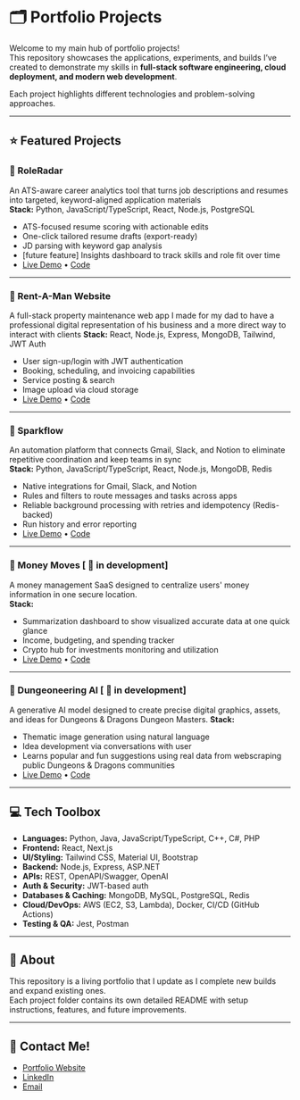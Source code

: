 # 🗂️ Portfolio Projects  

Welcome to my main hub of portfolio projects!  
This repository showcases the applications, experiments, and builds I’ve created to demonstrate my skills in **full-stack software engineering, cloud deployment, and modern web development**.  

Each project highlights different technologies and problem-solving approaches.  

---

## :star: Featured Projects  

### :memo: RoleRadar  
An ATS-aware career analytics tool that turns job descriptions and resumes into targeted, keyword-aligned application materials  
**Stack:** Python, JavaScript/TypeScript, React, Node.js, PostgreSQL 
- ATS-focused resume scoring with actionable edits
- One-click tailored resume drafts (export-ready)  
- JD parsing with keyword gap analysis
- [future feature] Insights dashboard to track skills and role fit over time  
- [Live Demo](#) • [Code](./role-radar)  
  

---

### :hammer: Rent-A-Man Website  
A full-stack property maintenance web app I made for my dad to have a professional digital representation of his business and a more direct way to interact with clients 
**Stack:** React, Node.js, Express, MongoDB, Tailwind, JWT Auth  
- User sign-up/login with JWT authentication
- Booking, scheduling, and invoicing capabilities  
- Service posting & search  
- Image upload via cloud storage  
- [Live Demo](#) • [Code](./rent-a-man)

---

### :repeat: Sparkflow  
An automation platform that connects Gmail, Slack, and Notion to eliminate repetitive coordination and keep teams in sync  
**Stack:** Python, JavaScript/TypeScript, React, Node.js, MongoDB, Redis  
- Native integrations for Gmail, Slack, and Notion
- Rules and filters to route messages and tasks across apps
- Reliable background processing with retries and idempotency (Redis-backed)
- Run history and error reporting  
- [Live Demo](#) • [Code](./sparkflow)  

---

### :money_with_wings: Money Moves [ :construction: in development]
A money management SaaS designed to centralize users' money information in one secure location.  
**Stack:**   
- Summarization dashboard to show visualized accurate data at one quick glance
- Income, budgeting, and spending tracker
- Crypto hub for investments monitoring and utilization
- [Live Demo](#) • [Code](./money-moves)

---

### :game_die: Dungeoneering AI [ :construction: in development]
A generative AI model designed to create precise digital graphics, assets, and ideas for Dungeons & Dragons Dungeon Masters.
**Stack:**   
- Thematic image generation using natural language
- Idea development via conversations with user
- Learns popular and fun suggestions using real data from webscraping public Dungeons & Dragons communities
- [Live Demo](#) • [Code](./dungeoneer-ai)

---

## :computer: Tech Toolbox  

- **Languages:** Python, Java, JavaScript/TypeScript, C++, C#, PHP
- **Frontend:** React, Next.js
- **UI/Styling:** Tailwind CSS, Material UI, Bootstrap
- **Backend:** Node.js, Express, ASP.NET
- **APIs:** REST, OpenAPI/Swagger, OpenAI
- **Auth & Security:** JWT-based auth
- **Databases & Caching:** MongoDB, MySQL, PostgreSQL, Redis 
- **Cloud/DevOps:** AWS (EC2, S3, Lambda), Docker, CI/CD (GitHub Actions) 
- **Testing & QA:** Jest, Postman

---

## :page_with_curl: About  

This repository is a living portfolio that I update as I complete new builds and expand existing ones.  
Each project folder contains its own detailed README with setup instructions, features, and future improvements.  

---

## :speech_balloon: Contact Me!

- [Portfolio Website](#pandabump.github.io/)
- [LinkedIn](#linkedin.com/in/keith-stokes-swe/)  
- [Email](mailto:stokesk.swe@gmail.com)  
